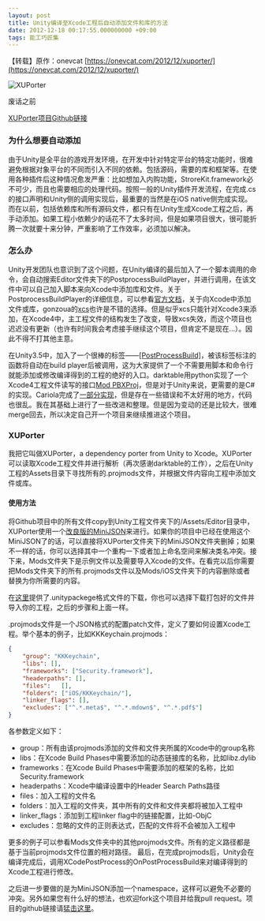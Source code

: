 ```yaml
---
layout: post
title: Unity编译至Xcode工程后自动添加文件和库的方法
date: 2012-12-18 00:17:55.000000000 +09:00
tags: 能工巧匠集
---
```


【转载】原作：onevcat [https://onevcat.com/2012/12/xuporter/](https://onevcat.com/2012/12/xuporter/)

![XUPorter](http://www.onevcat.com/wp-content/uploads/2012/12/1.png)

废话之前

[XUPorter项目Github链接][3]

   [3]: https://github.com/onevcat/XUPorter

### 为什么想要自动添加

由于Unity是全平台的游戏开发环境，在开发中针对特定平台的特定功能时，很难避免根据对象平台的不同而引入不同的依赖。包括源码，需要的库和框架等。在使用各种插件后这种情况愈发严重：比如想加入内购功能，StroreKit.framework必不可少，而且也需要相应的处理代码。按照一般的Unity插件开发流程，在完成.cs的接口声明和Unity侧的调用实现后，最重要的当然是在iOS native侧完成实现。而在以前，包括依赖库和所有源码文件，都只有在Unity生成Xcode工程之后，再手动添加。如果工程小依赖少的话花不了太多时间，但是如果项目很大，很可能折腾一次就要十来分钟，严重影响了工作效率，必须加以解决。

### 怎么办

Unity开发团队也意识到了这个问题，在Unity编译的最后加入了一个脚本调用的命令，会自动搜索Editor文件夹下的PostprocessBuildPlayer，并进行调用，在该文件中可以自己加入脚本来向Xcode中添加库和文件。关于PostprocessBuildPlayer的详细信息，可以参看[官方文档][5]，关于向Xcode中添加文件或库，gonzoua的[xcs][6]也许是不错的选择。但是似乎xcs只能针对Xcode3来添加，在Xcode4中，主工程文件的结构发生了改变，导致xcs失效，而这个项目也迟迟没有更新（也许有时间我会考虑接手继续这个项目，但肯定不是现在...）。因此不得不打其他主意。

   [5]: http://docs.unity3d.com/Documentation/Manual/BuildPlayerPipeline.html
   [6]: https://github.com/gonzoua/xcs

在Unity3.5中，加入了一个很棒的标签——[[PostProcessBuild]][7]，被该标签标注的函数将自动在build player后被调用，这为大家提供了一个不需要用脚本和命令行就能添加或修改编译得到的工程的绝好的入口。darktable用python实现了一个Xcode4工程文件读写的接口[Mod PBXProj][8]，但是对于Unity来说，更需要的是C#的实现。Cariola完成了[一部分实现][9]，但是存在一些错误和不太好用的地方，代码也很乱。我在其基础上进行了一些改进和整理。但是因为变动的还是比较大，很难merge回去，所以决定自己开一个项目来继续推进这个项目。

   [7]: http://docs.unity3d.com/Documentation/ScriptReference/PostProcessBuildAttribute.html
   [8]: https://bitbucket.org/darktable/mod-pbxproj/overview
   [9]: https://github.com/dcariola/XCodeEditor-for-Unity

### XUPorter

我把它叫做XUPorter，a dependency porter from Unity to Xcode。XUPorter可以读取Xcode工程文件并进行解析（再次感谢darktable的工作），之后在Unity工程的Assets目录下寻找所有的.projmods文件，并根据文件内容向工程中添加文件或库。

#### 使用方法

将Github项目中的所有文件copy到Unity工程文件夹下的/Assets/Editor目录中，XUPorter使用一个[改良版的MiniJSON][10]来进行。如果你的项目中已经在使用这个MiniJSON了的话，可以直接将XUPorter文件夹下的MiniJSON文件夹删掉；如果不一样的话，你可以选择其中一个重构一下或者加上命名空间来解决类名冲突。接下来，Mods文件夹下是示例文件以及需要导入Xcode的文件。在看完以后你需要把Mods文件夹下的所有.projmods文件以及Mods/iOS文件夹下的内容删除或者替换为你所需要的内容。

   [10]: https://github.com/prime31/UIToolkit/blob/master/Assets/Plugins/MiniJSON.cs

在[这里][11]提供了.unitypackege格式文件的下载，你也可以选择下载打包好的文件并导入你的工程，之后的步骤和上面一样。

   [11]: http://d.pr/f/HAzc

.projmods文件是一个JSON格式的配置patch文件，定义了要如何设置Xcode工程。举个基本的例子，比如KKKeychain.projmods：

```json
{
    "group": "KKKeychain",
    "libs": [],
    "frameworks": ["Security.framework"],
    "headerpaths": [],
    "files":   [],
    "folders": ["iOS/KKKeychain/"],
    "linker_flags": [],
    "excludes": ["^.*.meta$", "^.*.mdown$", "^.*.pdf$"]
}
```

各参数定义如下： 

* group：所有由该projmods添加的文件和文件夹所属的Xcode中的group名称 
* libs：在Xcode Build Phases中需要添加的动态链接库的名称，比如libz.dylib 
* frameworks：在Xcode Build Phases中需要添加的框架的名称，比如Security.framework 
* headerpaths：Xcode中编译设置中的Header Search Paths路径 
* files：加入工程的文件名 
* folders：加入工程的文件夹，其中所有的文件和文件夹都将被加入工程中 
* linker_flags：添加到工程linker flag中的链接配置，比如-ObjC
* excludes：忽略的文件的正则表达式，匹配的文件将不会被加入工程中 

更多的例子可以参看Mods文件夹中的其他projmods文件。所有的定义路径都是基于当前projmods文件位置的相对路径。 最后，在完成projmods后，Unity会在编译完成后，调用XCodePostProcess的OnPostProcessBuild来对编译得到的Xcode工程进行修改。

之后进一步要做的是为MiniJSON添加一个namespace，这样可以避免不必要的冲突。另外如果您有什么好的想法，也欢迎fork这个项目并给我pull request。项目的github链接请[猛击这里](https://github.com/onevcat/XUPorter)。
